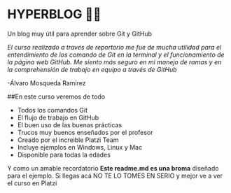 # HYPERBLOG 🤝🏼

Un blog muy útil para aprender sobre Git y GitHub

*El curso realizado a través de reportorio me fue de mucha utilidad para el entendimiento de los comando de Git en la terminal y el funcionamiento de la página web GitHub. Me siento más seguro en mi manejo de ramas y en la comprehensión de trabajo en equipo a través de GitHub*

-Álvaro Mosqueda Ramírez

##En este curso veremos de todo
- Todos los comandos Git
- El flujo de trabajo en GitHub
- El buen uso de las buenas prácticas
- Trucos muy buenos enseñados por el profesor
- Creado por el increible Platzi Team
- Incluye ejemplos en Windows, Linux y Mac
- Disponible para todas la edades

Y como un amable recordatorio **Este readme.md es una broma** diseñado para el ejemplo. Si llegas acá NO TE LO TOMES EN SERIO y mejor ve a ver el curso en Platzi